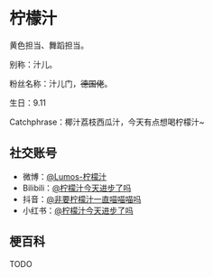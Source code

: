 # 柠檬汁

黄色担当、舞蹈担当。

别称：汁儿。

粉丝名称：汁儿门，~~德国佬~~。

生日：9.11

Catchphrase：椰汁荔枝西瓜汁，今天有点想喝柠檬汁~

## 社交账号

- 微博：[@Lumos-柠檬汁](https://weibo.com/u/7739250623)
- Bilibili：[@柠檬汁今天进步了吗](https://space.bilibili.com/386866180)
- 抖音：[@非要柠檬汁一直喵喵喵吗](https://www.douyin.com/user/MS4wLjABAAAAvfpPIflGxiIVMu_nmwJYIP9qaaECdequMk8fnCl_138)
- 小红书：[@柠檬汁今天进步了吗](https://www.xiaohongshu.com/user/profile/5a17a29cb1da145376d1af18)

## 梗百科

TODO